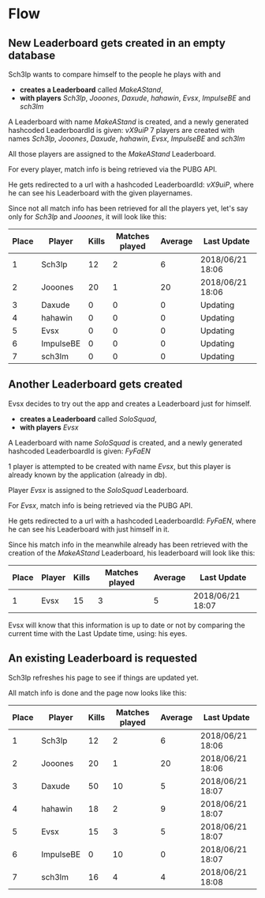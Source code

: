 # Flow
## New Leaderboard gets created in an empty database
Sch3lp wants to compare himself to the people he plays with and 

* **creates a Leaderboard** called _MakeAStand_, 
* **with players** _Sch3lp_, _Jooones_, _Daxude_, _hahawin_, _Evsx_, _ImpulseBE_ and _sch3lm_

A Leaderboard with name _MakeAStand_ is created, 
and a newly generated hashcoded LeaderboardId is given: _vX9uiP_
7 players are created with names _Sch3lp_, _Jooones_, _Daxude_, _hahawin_, _Evsx_, _ImpulseBE_ and _sch3lm_

All those players are assigned to the _MakeAStand_ Leaderboard.

For every player, match info is being retrieved via the PUBG API.

He gets redirected to a url with a hashcoded LeaderboardId: _vX9uiP_, where he can see his Leaderboard with the given playernames.

Since not all match info has been retrieved for all the players yet, let's say only for _Sch3lp_ and _Jooones_, it will look like this:

| Place | Player | Kills | Matches played | Average |  Last Update   |
| ---  | ---    | ---   | ---            | ---     | ---       |
| 1 | Sch3lp | 12 | 2 | 6 | 2018/06/21 18:06 |
| 2 | Jooones | 20 | 1 | 20 | 2018/06/21 18:06 |
| 3 | Daxude | 0 | 0 | 0 | Updating |
| 4 | hahawin | 0 | 0 | 0 | Updating |
| 5 | Evsx | 0 | 0 | 0 | Updating |
| 6 | ImpulseBE | 0 | 0 | 0 | Updating |
| 7 | sch3lm | 0 | 0 | 0 | Updating |

## Another Leaderboard gets created
Evsx decides to try out the app and creates a Leaderboard just for himself.

* **creates a Leaderboard** called _SoloSquad_,
* **with players** _Evsx_

A Leaderboard with name _SoloSquad_ is created, 
and a newly generated hashcoded LeaderboardId is given: _FyFaEN_

1 player is attempted to be created with name _Evsx_, but this player is already known by the application (already in db).

Player _Evsx_ is assigned to the _SoloSquad_ Leaderboard.

For _Evsx_, match info is being retrieved via the PUBG API.

He gets redirected to a url with a hashcoded LeaderboardId: _FyFaEN_, where he can see his Leaderboard with just himself in it.

Since his match info in the meanwhile already has been retrieved with the creation of the _MakeAStand_ Leaderboard,
his leaderboard will look like this:

| Place | Player | Kills | Matches played | Average |  Last Update   |
| ---  | ---    | ---   | ---            | ---     | ---       |
| 1 | Evsx | 15 | 3 | 5 | 2018/06/21 18:07 |

Evsx will know that this information is up to date or not by comparing the current time with the Last Update time, using: his eyes.

## An existing Leaderboard is requested
Sch3lp refreshes his page to see if things are updated yet.

All match info is done and the page now looks like this:

| Place | Player | Kills | Matches played | Average |  Last Update   |
| ---  | ---    | ---   | ---            | ---     | ---       |
| 1 | Sch3lp | 12 | 2 | 6 | 2018/06/21 18:06 |
| 2 | Jooones | 20 | 1 | 20 | 2018/06/21 18:06 |
| 3 | Daxude | 50 | 10 | 5 | 2018/06/21 18:07 |
| 4 | hahawin | 18 | 2 | 9 | 2018/06/21 18:07 |
| 5 | Evsx | 15 | 3 | 5 | 2018/06/21 18:07 |
| 6 | ImpulseBE | 0 | 10 | 0 | 2018/06/21 18:07 |
| 7 | sch3lm | 16 | 4 | 4 | 2018/06/21 18:08 |

